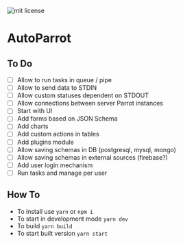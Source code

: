 ![mit license](https://img.shields.io/badge/license-MIT-green.svg)
# AutoParrot

## To Do
- [ ] Allow to run tasks in queue / pipe
- [ ] Allow to send data to STDIN
- [ ] Allow custom statuses dependent on STDOUT
- [ ] Allow connections between server Parrot instances
- [ ] Start with UI
- [ ] Add forms based on JSON Schema
- [ ] Add charts
- [ ] Add custom actions in tables
- [ ] Add plugins module
- [ ] Allow saving schemas in DB (postgresql, mysql, mongo)
- [ ] Allow saving schemas in external sources (firebase?)
- [ ] Add user login mechanism
- [ ] Run tasks and manage per user

## How To
- To install use `yarn` or `npm i`
- To start in development mode `yarn dev`
- To build `yarn build`
- To start built version `yarn start`
